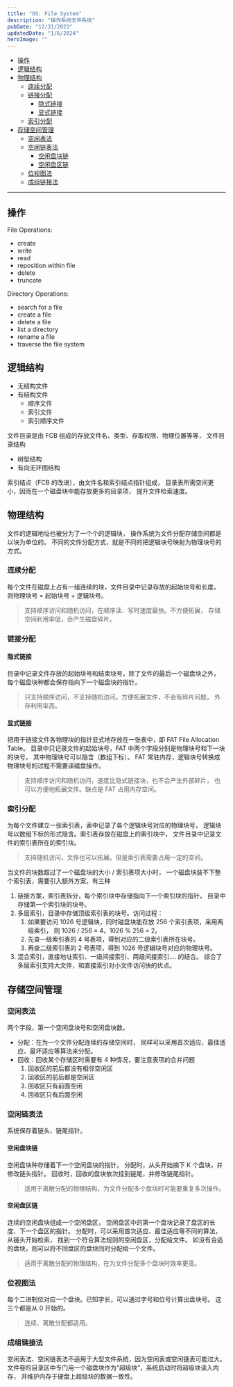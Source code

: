 ```yaml
---
title: "OS: File System"
description: "操作系统文件系统"
pubDate: "12/31/2023"
updatedDate: "1/6/2024"
heroImage: ""
---
```


<!--toc:start-->
- [操作](#操作)
- [逻辑结构](#逻辑结构)
- [物理结构](#物理结构)
  - [连续分配](#连续分配)
  - [链接分配](#链接分配)
    - [隐式链接](#隐式链接)
    - [显式链接](#显式链接)
  - [索引分配](#索引分配)
- [存储空间管理](#存储空间管理)
  - [空闲表法](#空闲表法)
  - [空闲链表法](#空闲链表法)
    - [空闲盘块链](#空闲盘块链)
    - [空闲盘区链](#空闲盘区链)
  - [位视图法](#位视图法)
  - [成组链接法](#成组链接法)
<!--toc:end-->

---

## 操作
File Operations:
- create
- write
- read
- reposition within file
- delete
- truncate

Directory Operations:
- search for a file
- create a file
- delete a file
- list a directory
- rename a file
- traverse the file system

## 逻辑结构
- 无结构文件
- 有结构文件
    - 顺序文件
    - 索引文件
    - 索引顺序文件

文件目录是由 FCB 组成的存放文件名、类型、存取权限、物理位置等等，
文件目录结构
- 树型结构
- 有向无环图结构

索引结点（FCB 的改进），由文件名和索引结点指针组成，
目录表所需空间更小，因而在一个磁盘块中能存放更多的目录项，
提升文件检索速度。

## 物理结构
文件的逻辑地址也被分为了一个个的逻辑块，
操作系统为文件分配存储空间都是以块为单位的。
不同的文件分配方式，就是不同的把逻辑块号映射为物理块号的方式。

### 连续分配
每个文件在磁盘上占有一组连续的块，文件目录中记录存放的起始块号和长度。
则物理块号 = 起始块号 + 逻辑块号。
> 支持顺序访问和随机访问，在顺序读、写时速度最快。不方便拓展，
存储空间利用率低，会产生磁盘碎片。

### 链接分配
#### 隐式链接
目录中记录文件存放的起始块号和结束块号，除了文件的最后一个磁盘块之外，
每个磁盘块种都会保存指向下一个磁盘块的指针。
> 只支持顺序访问，不支持随机访问。方便拓展文件，不会有碎片问题，
外存利用率高。

#### 显式链接
把用于链接文件各物理块的指针显式地存放在一张表中，即 FAT File Allocation Table。
目录中只记录文件的起始块号，FAT 中两个字段分别是物理块号和下一块的块号，
其中物理块号可以隐含（数组下标）。
FAT 常驻内存，逻辑块号转换成物理块号的过程不需要读磁盘操作。
> 支持顺序访问和随机访问，速度比隐式链接块，也不会产生外部碎片，
也可以方便地拓展文件。缺点是 FAT 占用内存空间。

### 索引分配
为每个文件建立一张索引表，表中记录了各个逻辑块号对应的物理块号，
逻辑块号以数组下标的形式隐含。索引表存放在磁盘上的索引块中，
文件目录中记录文件的索引表所在的索引块。
> 支持随机访问，文件也可以拓展。但是索引表需要占用一定的空间。

当文件的块数超过了一个磁盘块的大小 / 索引表项大小时，
一个磁盘块装不下整个索引表，需要引入额外方案，有三种
1. 链接方案，索引表拆分，每个索引块中存储指向下一个索引块的指针，
目录中存储第一个索引块的块号。
2. 多层索引，目录中存储顶级索引表的块号。访问过程：
    1. 如果要访问 1026 号逻辑块，同时磁盘块能存放 256 个索引表项，采用两级索引，
    则 1026 / 256 = 4，1026 % 256 = 2。
    2. 先查一级索引表的 4 号表项，得到对应的二级索引表所在块号。
    3. 再查二级索引表的 2 号表项，得到 1026 号逻辑块号对应的物理块号。
3. 混合索引，直接地址索引、一级间接索引、两级间接索引.... 的结合。
综合了多层索引支持大文件，和直接索引对小文件访问快的优点。

## 存储空间管理
### 空闲表法
两个字段，第一个空闲盘块号和空闲盘块数。
- 分配：在为一个文件分配连续的存储空间时，
同样可以采用首次适应、最佳适应、最坏适应等算法来分配。
- 回收：回收某个存储区时需要有 4 种情况，要注意表项的合并问题
    1. 回收区的前后都没有相邻空闲区
    2. 回收区的前后都是空闲区
    3. 回收区只有前面空闲
    4. 回收区只有后面空闲

### 空闲链表法
系统保存着链头、链尾指针。
#### 空闲盘块链
空闲盘块种存储着下一个空闲盘块的指针。
分配时，从头开始摘下 K 个盘块，并修改链头指针。
回收时，回收的盘块依次挂到链尾，并修改链尾指针。
> 适用于离散分配的物理结构，为文件分配多个盘块时可能要重复多次操作。

#### 空闲盘区链
连续的空闲盘块组成一个空闲盘区，
空闲盘区中的第一个盘块记录了盘区的长度、下一个盘区的指针。
分配时，可以采用首次适应、最佳适应等不同的算法，从链头开始检索，
找到一个符合算法规则的空闲盘区，分配给文件。
如没有合适的盘块，则可以将不同盘区的盘块同时分配给一个文件。
> 适用于离散分配的物理结构，在为文件分配多个盘块时效率更高。

### 位视图法
每个二进制位对应一个盘块。已知字长，可以通过字号和位号计算出盘块号。
这三个都是从 0 开始的。
> 连续、离散分配都适用。

### 成组链接法
空闲表法、空闲链表法不适用于大型文件系统，因为空闲表或空闲链表可能过大。
文件卷的目录区中专门用一个磁盘块作为“超级块”，系统启动时将超级块读入内存，
并维护内存于硬盘上超级块的数据一致性。
